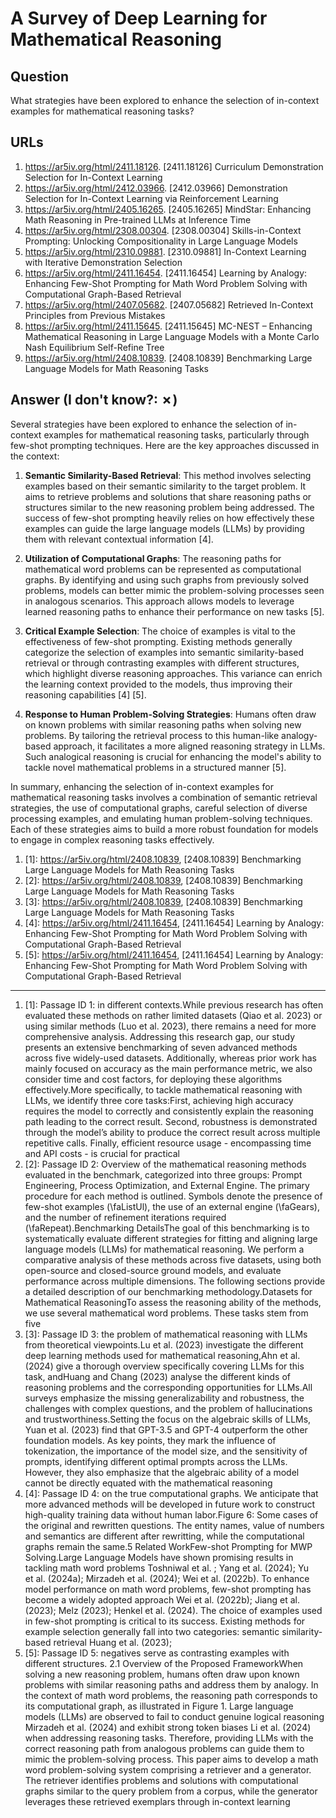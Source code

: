 # A Survey of Deep Learning for Mathematical Reasoning

## Question

What strategies have been explored to enhance the selection of in-context examples for mathematical reasoning tasks?

## URLs

1. https://ar5iv.org/html/2411.18126. [2411.18126] Curriculum Demonstration Selection for In-Context Learning
2. https://ar5iv.org/html/2412.03966. [2412.03966] Demonstration Selection for In-Context Learning via Reinforcement Learning
3. https://ar5iv.org/html/2405.16265. [2405.16265] MindStar: Enhancing Math Reasoning in Pre-trained LLMs at Inference Time
4. https://ar5iv.org/html/2308.00304. [2308.00304] Skills-in-Context Prompting: Unlocking Compositionality in Large Language Models
5. https://ar5iv.org/html/2310.09881. [2310.09881] In-Context Learning with Iterative Demonstration Selection
6. https://ar5iv.org/html/2411.16454. [2411.16454] Learning by Analogy: Enhancing Few-Shot Prompting for Math Word Problem Solving with Computational Graph-Based Retrieval
7. https://ar5iv.org/html/2407.05682. [2407.05682] Retrieved In-Context Principles from Previous Mistakes
8. https://ar5iv.org/html/2411.15645. [2411.15645] MC-NEST – Enhancing Mathematical Reasoning in Large Language Models with a Monte Carlo Nash Equilibrium Self-Refine Tree
9. https://ar5iv.org/html/2408.10839. [2408.10839] Benchmarking Large Language Models for Math Reasoning Tasks

## Answer (I don't know?: ✗)

Several strategies have been explored to enhance the selection of in-context examples for mathematical reasoning tasks, particularly through few-shot prompting techniques. Here are the key approaches discussed in the context:

1. **Semantic Similarity-Based Retrieval**: This method involves selecting examples based on their semantic similarity to the target problem. It aims to retrieve problems and solutions that share reasoning paths or structures similar to the new reasoning problem being addressed. The success of few-shot prompting heavily relies on how effectively these examples can guide the large language models (LLMs) by providing them with relevant contextual information [4].

2. **Utilization of Computational Graphs**: The reasoning paths for mathematical word problems can be represented as computational graphs. By identifying and using such graphs from previously solved problems, models can better mimic the problem-solving processes seen in analogous scenarios. This approach allows models to leverage learned reasoning paths to enhance their performance on new tasks [5].

3. **Critical Example Selection**: The choice of examples is vital to the effectiveness of few-shot prompting. Existing methods generally categorize the selection of examples into semantic similarity-based retrieval or through contrasting examples with different structures, which highlight diverse reasoning approaches. This variance can enrich the learning context provided to the models, thus improving their reasoning capabilities [4] [5].

4. **Response to Human Problem-Solving Strategies**: Humans often draw on known problems with similar reasoning paths when solving new problems. By tailoring the retrieval process to this human-like analogy-based approach, it facilitates a more aligned reasoning strategy in LLMs. Such analogical reasoning is crucial for enhancing the model's ability to tackle novel mathematical problems in a structured manner [5].

In summary, enhancing the selection of in-context examples for mathematical reasoning tasks involves a combination of semantic retrieval strategies, the use of computational graphs, careful selection of diverse processing examples, and emulating human problem-solving techniques. Each of these strategies aims to build a more robust foundation for models to engage in complex reasoning tasks effectively.

1. [1]:  https://ar5iv.org/html/2408.10839, [2408.10839] Benchmarking Large Language Models for Math Reasoning Tasks
2. [2]:  https://ar5iv.org/html/2408.10839, [2408.10839] Benchmarking Large Language Models for Math Reasoning Tasks
3. [3]:  https://ar5iv.org/html/2408.10839, [2408.10839] Benchmarking Large Language Models for Math Reasoning Tasks
4. [4]:  https://ar5iv.org/html/2411.16454, [2411.16454] Learning by Analogy: Enhancing Few-Shot Prompting for Math Word Problem Solving with Computational Graph-Based Retrieval
5. [5]:  https://ar5iv.org/html/2411.16454, [2411.16454] Learning by Analogy: Enhancing Few-Shot Prompting for Math Word Problem Solving with Computational Graph-Based Retrieval
---
1. [1]:  Passage ID 1: in different contexts.While previous research has often evaluated these methods on rather limited datasets (Qiao et al. 2023) or using similar methods (Luo et al. 2023), there remains a need for more comprehensive analysis. Addressing this research gap, our study presents an extensive benchmarking of seven advanced methods across five widely-used datasets. Additionally, whereas prior work has mainly focused on accuracy as the main performance metric, we also consider time and cost factors, for deploying these algorithms effectively.More specifically, to tackle mathematical reasoning with LLMs, we identify three core tasks:First, achieving high accuracy requires the model to correctly and consistently explain the reasoning path leading to the correct result. Second, robustness is demonstrated through the model’s ability to produce the correct result across multiple repetitive calls. Finally, efficient resource usage - encompassing time and API costs - is crucial for practical
2. [2]:  Passage ID 2: Overview of the mathematical reasoning methods evaluated in the benchmark, categorized into three groups: Prompt Engineering, Process Optimization, and External Engine. The primary procedure for each method is outlined. Symbols denote the presence of few-shot examples (\faListUl), the use of an external engine (\faGears), and the number of refinement iterations required (\faRepeat).Benchmarking DetailsThe goal of this benchmarking is to systematically evaluate different strategies for fitting and aligning large language models (LLMs) for mathematical reasoning. We perform a comparative analysis of these methods across five datasets, using both open-source and closed-source ground models, and evaluate performance across multiple dimensions. The following sections provide a detailed description of our benchmarking methodology.Datasets for Mathematical ReasoningTo assess the reasoning ability of the methods, we use several mathematical word problems. These tasks stem from five
3. [3]:  Passage ID 3: the problem of mathematical reasoning with LLMs from theoretical viewpoints.Lu et al. (2023) investigate the different deep learning methods used for mathematical reasoning,Ahn et al. (2024) give a thorough overview specifically covering LLMs for this task, andHuang and Chang (2023) analyse the different kinds of reasoning problems and the corresponding opportunities for LLMs.All surveys emphasize the missing generalizability and robustness, the challenges with complex questions, and the problem of hallucinations and trustworthiness.Setting the focus on the algebraic skills of LLMs, Yuan et al. (2023) find that GPT-3.5 and GPT-4 outperform the other foundation models. As key points, they mark the influence of tokenization, the importance of the model size, and the sensitivity of prompts, identifying different optimal prompts across the LLMs. However, they also emphasize that the algebraic ability of a model cannot be directly equated with the mathematical reasoning
4. [4]:  Passage ID 4: on the true computational graphs. We anticipate that more advanced methods will be developed in future work to construct high-quality training data without human labor.Figure 6: Some cases of the original and rewritten questions. The entity names, value of numbers and semantics are different after rewritting, while the computational graphs remain the same.5 Related WorkFew-shot Prompting for MWP Solving.Large Language Models have shown promising results in tackling math word problems Toshniwal et al. ; Yang et al. (2024); Yu et al. (2024a); Mirzadeh et al. (2024); Wei et al. (2022b). To enhance model performance on math word problems, few-shot prompting has become a widely adopted approach Wei et al. (2022b); Jiang et al. (2023); Melz (2023); Henkel et al. (2024). The choice of examples used in few-shot prompting is critical to its success. Existing methods for example selection generally fall into two categories: semantic similarity-based retrieval Huang et al. (2023);
5. [5]:  Passage ID 5: negatives serve as contrasting examples with different structures. 2.1 Overview of the Proposed FrameworkWhen solving a new reasoning problem, humans often draw upon known problems with similar reasoning paths and address them by analogy. In the context of math word problems, the reasoning path corresponds to its computational graph, as illustrated in Figure 1. Large language models (LLMs) are observed to fail to conduct genuine logical reasoning Mirzadeh et al. (2024) and exhibit strong token biases Li et al. (2024) when addressing reasoning tasks. Therefore, providing LLMs with the correct reasoning path from analogous problems can guide them to mimic the problem-solving process. This paper aims to develop a math word problem-solving system comprising a retriever and a generator. The retriever identifies problems and solutions with computational graphs similar to the query problem from a corpus, while the generator leverages these retrieved exemplars through in-context learning